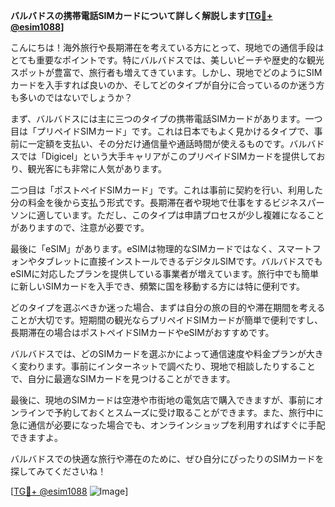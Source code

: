 **バルバドスの携帯電話SIMカードについて詳しく解説します[[TG💪+ @esim1088](https://t.me/s/esim1088)]**

こんにちは！海外旅行や長期滞在を考えている方にとって、現地での通信手段はとても重要なポイントです。特にバルバドスでは、美しいビーチや歴史的な観光スポットが豊富で、旅行者も増えてきています。しかし、現地でどのようにSIMカードを入手すれば良いのか、そしてどのタイプが自分に合っているのか迷う方も多いのではないでしょうか？

まず、バルバドスには主に三つのタイプの携帯電話SIMカードがあります。一つ目は「プリペイドSIMカード」です。これは日本でもよく見かけるタイプで、事前に一定額を支払い、その分だけ通信量や通話時間が使えるものです。バルバドスでは「Digicel」という大手キャリアがこのプリペイドSIMカードを提供しており、観光客にも非常に人気があります。

二つ目は「ポストペイドSIMカード」です。これは事前に契約を行い、利用した分の料金を後から支払う形式です。長期滞在者や現地で仕事をするビジネスパーソンに適しています。ただし、このタイプは申請プロセスが少し複雑になることがありますので、注意が必要です。

最後に「eSIM」があります。eSIMは物理的なSIMカードではなく、スマートフォンやタブレットに直接インストールできるデジタルSIMです。バルバドスでもeSIMに対応したプランを提供している事業者が増えています。旅行中でも簡単に新しいSIMカードを入手でき、頻繁に国を移動する方には特に便利です。

どのタイプを選ぶべきか迷った場合、まずは自分の旅の目的や滞在期間を考えることが大切です。短期間の観光ならプリペイドSIMカードが簡単で便利ですし、長期滞在の場合はポストペイドSIMカードやeSIMがおすすめです。

バルバドスでは、どのSIMカードを選ぶかによって通信速度や料金プランが大きく変わります。事前にインターネットで調べたり、現地で相談したりすることで、自分に最適なSIMカードを見つけることができます。

最後に、現地のSIMカードは空港や市街地の電気店で購入できますが、事前にオンラインで予約しておくとスムーズに受け取ることができます。また、旅行中に急に通信が必要になった場合でも、オンラインショップを利用すればすぐに手配できますよ。

バルバドスでの快適な旅行や滞在のために、ぜひ自分にぴったりのSIMカードを探してみてくださいね！

[[TG💪+ @esim1088](https://t.me/s/esim1088) ![Image](https://i.postimg.cc/Y0z9fWf4/image.png)]